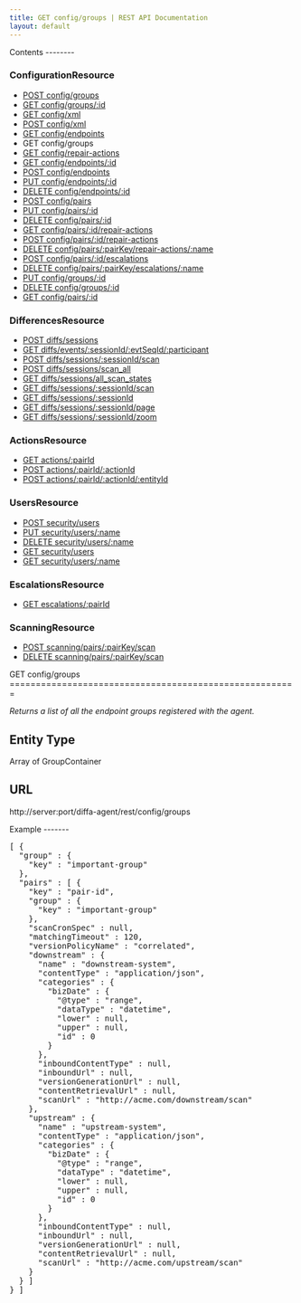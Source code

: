 ```yaml
---
title: GET config/groups | REST API Documentation
layout: default
---
```


<div id="menu" markdown="1">
Contents
--------

### ConfigurationResource

* [POST config/groups](/doc/rest/config/post/groups)
* [GET config/groups/:id](/doc/rest/config/get/groups/p_id)
* [GET config/xml](/doc/rest/config/get/xml)
* [POST config/xml](/doc/rest/config/post/xml)
* [GET config/endpoints](/doc/rest/config/get/endpoints)
* GET config/groups
* [GET config/repair-actions](/doc/rest/config/get/repair-actions)
* [GET config/endpoints/:id](/doc/rest/config/get/endpoints/p_id)
* [POST config/endpoints](/doc/rest/config/post/endpoints)
* [PUT config/endpoints/:id](/doc/rest/config/put/endpoints/p_id)
* [DELETE config/endpoints/:id](/doc/rest/config/delete/endpoints/p_id)
* [POST config/pairs](/doc/rest/config/post/pairs)
* [PUT config/pairs/:id](/doc/rest/config/put/pairs/p_id)
* [DELETE config/pairs/:id](/doc/rest/config/delete/pairs/p_id)
* [GET config/pairs/:id/repair-actions](/doc/rest/config/get/pairs/p_id/repair-actions)
* [POST config/pairs/:id/repair-actions](/doc/rest/config/post/pairs/p_id/repair-actions)
* [DELETE config/pairs/:pairKey/repair-actions/:name](/doc/rest/config/delete/pairs/p_pairKey/repair-actions/p_name)
* [POST config/pairs/:id/escalations](/doc/rest/config/post/pairs/p_id/escalations)
* [DELETE config/pairs/:pairKey/escalations/:name](/doc/rest/config/delete/pairs/p_pairKey/escalations/p_name)
* [PUT config/groups/:id](/doc/rest/config/put/groups/p_id)
* [DELETE config/groups/:id](/doc/rest/config/delete/groups/p_id)
* [GET config/pairs/:id](/doc/rest/config/get/pairs/p_id)

### DifferencesResource

* [POST diffs/sessions](/doc/rest/diffs/post/sessions)
* [GET diffs/events/:sessionId/:evtSeqId/:participant](/doc/rest/diffs/get/events/p_sessionId/p_evtSeqId/p_participant)
* [POST diffs/sessions/:sessionId/scan](/doc/rest/diffs/post/sessions/p_sessionId/scan)
* [POST diffs/sessions/scan_all](/doc/rest/diffs/post/sessions/scan_all)
* [GET diffs/sessions/all_scan_states](/doc/rest/diffs/get/sessions/all_scan_states)
* [GET diffs/sessions/:sessionId/scan](/doc/rest/diffs/get/sessions/p_sessionId/scan)
* [GET diffs/sessions/:sessionId](/doc/rest/diffs/get/sessions/p_sessionId)
* [GET diffs/sessions/:sessionId/page](/doc/rest/diffs/get/sessions/p_sessionId/page)
* [GET diffs/sessions/:sessionId/zoom](/doc/rest/diffs/get/sessions/p_sessionId/zoom)

### ActionsResource

* [GET actions/:pairId](/doc/rest/actions/get/p_pairId)
* [POST actions/:pairId/:actionId](/doc/rest/actions/post/p_pairId/p_actionId)
* [POST actions/:pairId/:actionId/:entityId](/doc/rest/actions/post/p_pairId/p_actionId/p_entityId)

### UsersResource

* [POST security/users](/doc/rest/security/post/users)
* [PUT security/users/:name](/doc/rest/security/put/users/p_name)
* [DELETE security/users/:name](/doc/rest/security/delete/users/p_name)
* [GET security/users](/doc/rest/security/get/users)
* [GET security/users/:name](/doc/rest/security/get/users/p_name)

### EscalationsResource

* [GET escalations/:pairId](/doc/rest/escalations/get/p_pairId)

### ScanningResource

* [POST scanning/pairs/:pairKey/scan](/doc/rest/scanning/post/pairs/p_pairKey/scan)
* [DELETE scanning/pairs/:pairKey/scan](/doc/rest/scanning/delete/pairs/p_pairKey/scan)


</div>

<div id="resources" markdown="1">
GET config/groups
=======================================================

<em>Returns a list of all the endpoint groups registered with the agent.</em>

Entity Type
-----------
Array of GroupContainer

URL
---
http://server:port/diffa-agent/rest/config/groups

Example
-------</div>
<div id="example">
<pre class="brush: js">[ {
  "group" : {
    "key" : "important-group"
  },
  "pairs" : [ {
    "key" : "pair-id",
    "group" : {
      "key" : "important-group"
    },
    "scanCronSpec" : null,
    "matchingTimeout" : 120,
    "versionPolicyName" : "correlated",
    "downstream" : {
      "name" : "downstream-system",
      "contentType" : "application/json",
      "categories" : {
        "bizDate" : {
          "@type" : "range",
          "dataType" : "datetime",
          "lower" : null,
          "upper" : null,
          "id" : 0
        }
      },
      "inboundContentType" : null,
      "inboundUrl" : null,
      "versionGenerationUrl" : null,
      "contentRetrievalUrl" : null,
      "scanUrl" : "http://acme.com/downstream/scan"
    },
    "upstream" : {
      "name" : "upstream-system",
      "contentType" : "application/json",
      "categories" : {
        "bizDate" : {
          "@type" : "range",
          "dataType" : "datetime",
          "lower" : null,
          "upper" : null,
          "id" : 0
        }
      },
      "inboundContentType" : null,
      "inboundUrl" : null,
      "versionGenerationUrl" : null,
      "contentRetrievalUrl" : null,
      "scanUrl" : "http://acme.com/upstream/scan"
    }
  } ]
} ]</pre>
</div>